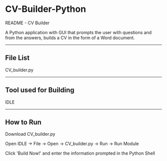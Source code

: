 # CV-Builder-Python
README - CV Builder

A Python application with GUI that prompts the user with questions
and from the answers, builds a CV in the form of a Word document.

---------
File List
---------
CV_builder.py

----------------------
Tool used for Building
----------------------
IDLE

----------
How to Run
----------
Download CV_builder.py

Open IDLE -> File -> Open -> CV_builder.py -> Run -> Run Module

Click 'Build Now!' and enter the information prompted in the Python Shell

